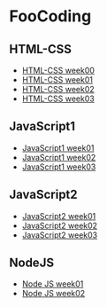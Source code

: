 <h1>FooCoding</h1>
<h2>HTML-CSS</h2>
<ul>
    <li><a href="https://iryna14548.github.io/FooCoding/HTML-CSS/week0">HTML-CSS week00</a></li>
    <li><a href="https://iryna14548.github.io/FooCoding/HTML-CSS/week1">HTML-CSS week01</a></li>
    <li><a href="https://iryna14548.github.io/FooCoding/HTML-CSS/week2">HTML-CSS week02</a></li>
    <li><a href="https://iryna14548.github.io/FooCoding/HTML-CSS/week3">HTML-CSS week03</a></li>
</ul>

<h2>JavaScript1</h2>
<ul>
    <li><a href="https://iryna14548.github.io/FooCoding/JavaScript1/week01">JavaScript1 week01</a></li>
    <li><a href="https://iryna14548.github.io/FooCoding/JavaScript1/week02">JavaScript1 week02</a></li>
    <li><a href="https://iryna14548.github.io/FooCoding/JavaScript1/week03">JavaScript1 week03</a></li>
</ul>

<h2>JavaScript2</h2>
<ul>
    <li><a href="https://iryna14548.github.io/FooCoding/JavaScript2/Week1">JavaScript2 week01</a></li>
    <li><a href="https://iryna14548.github.io/FooCoding/JavaScript2/Week2/homework">JavaScript2 week02</a></li>
    <li><a href="https://iryna14548.github.io/FooCoding/JavaScript2/Week3/homework">JavaScript2 week03</a></li>
</ul>
<h2>NodeJS</h2>
<ul>
    <li><a href="https://iryna14548.github.io/FooCoding/NodeJS/week01">Node JS week01</a></li>
    <li><a href="https://iryna14548.github.io/FooCoding/NodeJS/week02">Node JS week02</a></li>
</ul>

